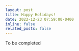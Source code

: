 ```yaml
---
layout: post
title: Happy Holidays!
date: 2022-12-23 07:59:00-0400
inline: false
related_posts: false
---
```


To be completed
